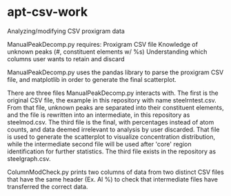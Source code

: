 # apt-csv-work
Analyzing/modifying CSV proxigram data

ManualPeakDecomp.py requires:
    Proxigram CSV file
    Knowledge of unknown peaks (#, constituent elements w/ %s)
    Understanding which columns user wants to retain and discard

ManualPeakDecomp.py uses the pandas library to parse the proxigram CSV file, and matplotlib in order to generate the final scatterplot.
 
There are three files ManualPeakDecomp.py interacts with. The first is the original CSV file, the example in this repository with name steelrntest.csv. From that file, unknown peaks are separated into their constituent elements, and the file is rewritten into an intermediate, in this repository as steelmod.csv. The third file is the final, with percentages instead of atom counts, and data deemed irrelevant to analysis by user discarded. That file is used to generate the scatterplot to visualize concentration distribution, while the intermediate second file will be used after 'core' region identification for further statistics. The third file exists in the repository as steelgraph.csv.


ColumnModCheck.py prints two columns of data from two distinct CSV files that have the same header (Ex. Al %) to check that intermediate files have transferred the correct data.
